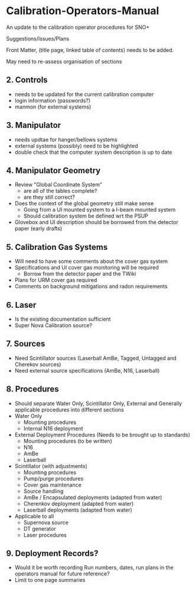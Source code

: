# Calibration-Operators-Manual
An update to the calibration operator procedures for SNO+

Suggestions/Issues/Plans

Front Matter, (title page, linked table of contents) needs to be added.

May need to re-assess organisation of sections

## 2. Controls
- needs to be updated for the current calibration computer
- login information (passwords?)
- manmon (for external systems)

## 3. Manipulator
- needs updtae for hanger/bellows systems
- external systems (possibly) need to be highlighted
- double check that the computer system description is up to date

## 4. Manipulator Geometry
- Review "Global Coordinate System"
  - are all of the tables complete?
  - are they still correct?
- Does the context of the global geometry still make sense
  - Going from a UI mounted system to a I-beam mounted system
  - Should calibration system be defined wrt the PSUP
- Glovebox and UI description should be borrowed from the detector paper (early drafts)

## 5. Calibration Gas Systems
- Will need to have some comments about the cover gas system
- Specifications and UI cover gas monitoring will be required
  - Borrow from the detector paper and the TWiki
- Plans for URM cover gas required
- Comments on background mitigations and radon requirements

## 6. Laser
- Is the existing documentation sufficient
- Super Nova Calibration source?

## 7. Sources
- Need Scintillator sources (Laserball AmBe, Tagged, Untagged and Cherekov sources)
- Need external source specifications (AmBe, N16, Laserball)

## 8. Procedures
- Should separate Water Only, Scintillator Only, External and Generally applicable procedures into different sections
- Water Only
  - Mounting procedures
  - Internal N16 deployment
- External Deployment Procedures (Needs to be brought up to standards)
  - Mounting procedures (to be written)
  - N16
  - AmBe
  - Laserball 
- Scintillator (with adjustments)
  - Mounting procedures
  - Pump/purge procedures 
  - Cover gas maintenance
  - Source handling
  - AmBe / Encapsulated deployments (adapted from water) 
  - Cherenkov deployment (adapted from water)
  - Laserball deployments (adapted from water) 
- Applicable to all
  - Supernova source
  - DT generator
  - Laser procedures
  
## 9. Deployment Records?
- Would it be worth recording Run numbers, dates, run plans in the operators manual for future reference?
- Limit to one page summaries
